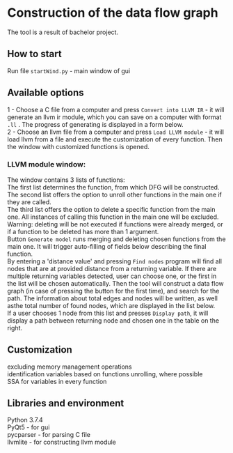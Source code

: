 # Construction of the data flow graph

The tool is a result of bachelor project.

## How to start

Run file `startWind.py` - main window of gui

## Available options
1 - Choose a C file from a computer and press `Convert into LLVM IR` - it will generate an llvm ir module, which you can save on a computer with format `.ll` . The progress of generating is displayed in a form below.<br />
2 - Choose an llvm file from a computer and press `Load LLVM module` - it will load llvm from a file and execute the customization of every function. Then the window with customized functions is opened.

### LLVM module window:
The window contains 3 lists of functions:</br>
The first list determines the function, from which DFG will be constructed.</br>
The second list offers the option to unroll other functions in the main one if they are called.</br>
The third list offers the option to delete a specific function from the main one. All instances of calling this function in the main one will be excluded.</br>
Warning: deleting will be not executed if functions were already merged, or if a function to be deleted has more than 1 argument.</br>
Button `Generate model` runs merging and deleting chosen functions from the main one. It will trigger auto-filling of fields below describing the final function.</br>
By entering a 'distance value' and pressing `Find nodes` program will find all nodes that are at provided distance from a returning variable. If there are multiple returning variables detected, user can choose one, or the first in the list will be chosen automatically. Then the tool will construct a data flow graph (in case of pressing the button for the first time), and search for the path. The information about total edges and nodes will be written, as well asthe total number of found nodes, which are displayed in the list below.</br>
If a user chooses 1 node from this list and presses `Display path`, it will display a path between returning node and chosen one in the table on the right.

## Customization 
excluding memory management operations</br>
identification variables based on functions</bt>
unrolling, where possible</br>
SSA for variables in every function</br>

## Libraries and environment
Python 3.7.4<br />
PyQt5 - for gui<br />
pycparser - for parsing C file<br />
llvmlite - for constructing llvm module<br />
